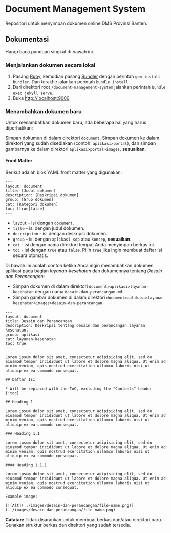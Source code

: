 # Document Management System

Repositori untuk menyimpan dokumen online DMS Provinsi Banten.

## Dokumentasi

Harap baca panduan singkat di bawah ini.

### Menjalankan dokumen secara lokal

1. Pasang [Ruby](https://www.ruby-lang.org/en/documentation/installation/), kemudian pasang [Bundler](https://bundler.io/) dengan perintah `gem install bundler`. Dan terakhir jalankan perintah `bundle install`.
2. Dari direktori root `/document-management-system` jalankan perintah `bundle exec jekyll serve`.
3. Buka <http://localhost:9000>.

### Menambahkan dokumen baru

Untuk menambahkan dokumen baru, ada beberapa hal yang harus diperhatikan:

Simpan dokumen di dalam direktori `document`. Simpan dokumen ke dalam direktori yang sudah disediakan (contoh: `aplikasi>portal`), dan simpan gambarnya ke dalam direktori `aplikasi>portal>images`. **sesuaikan**.

#### Front Matter

Berikut adalah blok YAML front matter yang digunakan:

```plaintext
---
layout: document
title: [Judul dokumen]
description: [Deskripsi dokumen]
group: [Grup dokumen]
cat: [Kategori dokumen]
toc: [true|false]
---
```

- `layout` - isi dengan `document`.
- `title` - isi dengan judul dokumen.
- `description` - isi dengan deskripsi dokumen.
- `group` - isi dengan `aplikasi`, `sop` atau `konsep`, **sesuaikan**.
- `cat` - isi dengan nama direktori tempat Anda menyimpan berkas ini.
- `toc` - isi dengan `true` atau `false`. Pilih `true` jika ingin membuat daftar isi secara otomatis.

Di bawah ini adalah contoh ketika Anda ingin menambahkan dokumen aplikasi pada bagian *layanan-kesehatan* dan dokumennya tentang *Desain dan Perancangan*:

- Simpan dokumen di dalam direktori `document>aplikasi>layanan-kesehatan` dengan nama `desain-dan-perancangan.md`.
- Simpan gambar dokumen di dalam direktori `document>aplikasi>layanan-kesehatan>images>desain-dan-perancangan`.

```plaintext
---
layout: document
title: Desain dan Perancangan
description: Deskripsi tentang desain dan perancangan layanan kesehatan.
group: aplikasi
cat: layanan-kesehatan
toc: true
---

Lorem ipsum dolor sit amet, consectetur adipisicing elit, sed do eiusmod tempor incididunt ut labore et dolore magna aliqua. Ut enim ad minim veniam, quis nostrud exercitation ullamco laboris nisi ut aliquip ex ea commodo consequat.

## Daftar Isi

* Will be replaced with the ToC, excluding the "Contents" header
{:toc}

## Heading 1

Lorem ipsum dolor sit amet, consectetur adipisicing elit, sed do eiusmod tempor incididunt ut labore et dolore magna aliqua. Ut enim ad minim veniam, quis nostrud exercitation ullamco laboris nisi ut aliquip ex ea commodo consequat.

### Heading 1.1

Lorem ipsum dolor sit amet, consectetur adipisicing elit, sed do eiusmod tempor incididunt ut labore et dolore magna aliqua. Ut enim ad minim veniam, quis nostrud exercitation ullamco laboris nisi ut aliquip ex ea commodo consequat.

#### Heading 1.1.1

Lorem ipsum dolor sit amet, consectetur adipisicing elit, sed do eiusmod tempor incididunt ut labore et dolore magna aliqua. Ut enim ad minim veniam, quis nostrud exercitation ullamco laboris nisi ut aliquip ex ea commodo consequat.

Example image:

[![Alt](../images/desain-dan-perancangan/file-name.png)](../images/desain-dan-perancangan/file-name.png)
```

**Catatan:** Tidak disarankan untuk membuat berkas dan/atau direktori baru. Gunakan struktur berkas dan direktori yang sudah tersedia.
